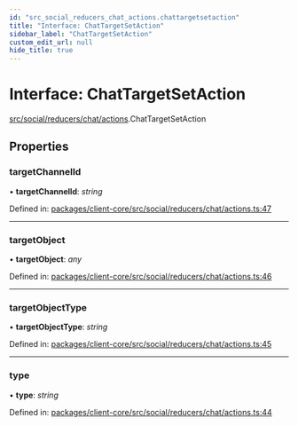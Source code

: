 ```yaml
---
id: "src_social_reducers_chat_actions.chattargetsetaction"
title: "Interface: ChatTargetSetAction"
sidebar_label: "ChatTargetSetAction"
custom_edit_url: null
hide_title: true
---
```


# Interface: ChatTargetSetAction

[src/social/reducers/chat/actions](../modules/src_social_reducers_chat_actions.md).ChatTargetSetAction

## Properties

### targetChannelId

• **targetChannelId**: *string*

Defined in: [packages/client-core/src/social/reducers/chat/actions.ts:47](https://github.com/xr3ngine/xr3ngine/blob/716a06460/packages/client-core/src/social/reducers/chat/actions.ts#L47)

___

### targetObject

• **targetObject**: *any*

Defined in: [packages/client-core/src/social/reducers/chat/actions.ts:46](https://github.com/xr3ngine/xr3ngine/blob/716a06460/packages/client-core/src/social/reducers/chat/actions.ts#L46)

___

### targetObjectType

• **targetObjectType**: *string*

Defined in: [packages/client-core/src/social/reducers/chat/actions.ts:45](https://github.com/xr3ngine/xr3ngine/blob/716a06460/packages/client-core/src/social/reducers/chat/actions.ts#L45)

___

### type

• **type**: *string*

Defined in: [packages/client-core/src/social/reducers/chat/actions.ts:44](https://github.com/xr3ngine/xr3ngine/blob/716a06460/packages/client-core/src/social/reducers/chat/actions.ts#L44)
